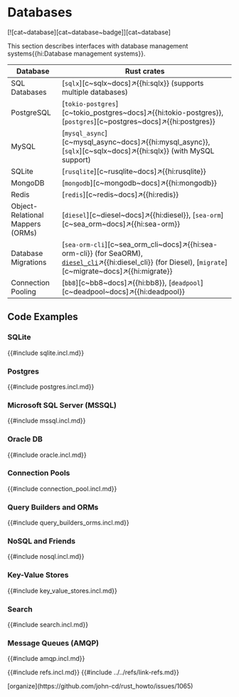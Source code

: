 # Databases

[![cat~database][cat~database~badge]][cat~database]

This section describes interfaces with database management systems{{hi:Database management systems}}.

| Database | Rust crates |
|---|---|
| SQL Databases | [`sqlx`][c~sqlx~docs]↗{{hi:sqlx}} (supports multiple databases) |
| PostgreSQL | [`tokio-postgres`][c~tokio_postgres~docs]↗{{hi:tokio-postgres}}, [`postgres`][c~postgres~docs]↗{{hi:postgres}} |
| MySQL | [`mysql_async`][c~mysql_async~docs]↗{{hi:mysql_async}}, [`sqlx`][c~sqlx~docs]↗{{hi:sqlx}} (with MySQL support) |
| SQLite | [`rusqlite`][c~rusqlite~docs]↗{{hi:rusqlite}} |
| MongoDB | [`mongodb`][c~mongodb~docs]↗{{hi:mongodb}} |
| Redis | [`redis`][c~redis~docs]↗{{hi:redis}} |
| Object-Relational Mappers (ORMs) | [`diesel`][c~diesel~docs]↗{{hi:diesel}}, [`sea-orm`][c~sea_orm~docs]↗{{hi:sea-orm}} |
| Database Migrations | [`sea-orm-cli`][c~sea_orm_cli~docs]↗{{hi:sea-orm-cli}} (for SeaORM), [`diesel_cli`](https://docs.rs/crate/diesel_cli/latest)↗{{hi:diesel_cli}} (for Diesel), [`migrate`][c~migrate~docs]↗{{hi:migrate}} |
| Connection Pooling | [`bb8`][c~bb8~docs]↗{{hi:bb8}}, [`deadpool`][c~deadpool~docs]↗{{hi:deadpool}} |

## Code Examples

### SQLite

{{#include sqlite.incl.md}}

### Postgres

{{#include postgres.incl.md}}

### Microsoft SQL Server (MSSQL)

{{#include mssql.incl.md}}

### Oracle DB

{{#include oracle.incl.md}}

### Connection Pools

{{#include connection_pool.incl.md}}

### Query Builders and ORMs

{{#include query_builders_orms.incl.md}}

### NoSQL and Friends

{{#include nosql.incl.md}}

### Key-Value Stores

{{#include key_value_stores.incl.md}}

### Search

{{#include search.incl.md}}

### Message Queues (AMQP)

{{#include amqp.incl.md}}

{{#include refs.incl.md}}
{{#include ../../refs/link-refs.md}}

<div class="hidden">
[organize](https://github.com/john-cd/rust_howto/issues/1065)
</div>
